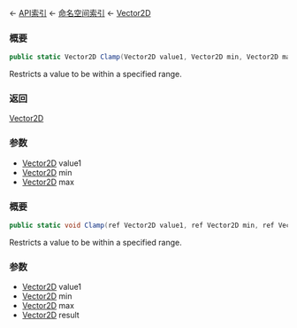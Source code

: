 ← [API索引](Api-Index) ← [命名空间索引](Namespace-Index) ← [Vector2D](VRageMath.Vector2D)

### 概要

```csharp
public static Vector2D Clamp(Vector2D value1, Vector2D min, Vector2D max)
```

Restricts a value to be within a specified range.

### 返回

[Vector2D](VRageMath.Vector2D)

### 参数

* [Vector2D](VRageMath.Vector2D) value1
* [Vector2D](VRageMath.Vector2D) min
* [Vector2D](VRageMath.Vector2D) max
### 概要

```csharp
public static void Clamp(ref Vector2D value1, ref Vector2D min, ref Vector2D max, out Vector2D result)
```

Restricts a value to be within a specified range.

### 参数

* [Vector2D](VRageMath.Vector2D) value1
* [Vector2D](VRageMath.Vector2D) min
* [Vector2D](VRageMath.Vector2D) max
* [Vector2D](VRageMath.Vector2D) result
